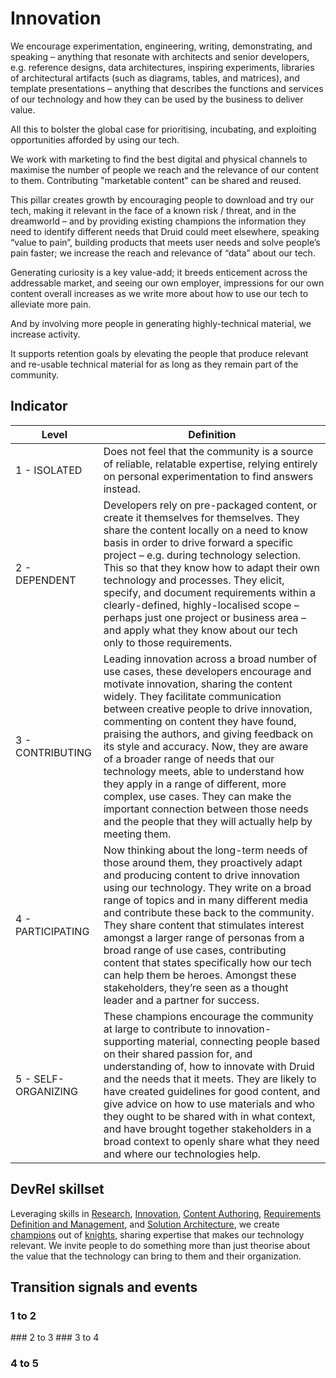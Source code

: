 # Innovation

We encourage experimentation, engineering, writing, demonstrating, and speaking – anything that resonate with architects and senior developers, e.g. reference designs, data architectures, inspiring experiments, libraries of architectural artifacts (such as diagrams, tables, and matrices), and template presentations – anything that describes the functions and services of our technology and how they can be used by the business to deliver value.  

All this to bolster the global case for prioritising, incubating, and exploiting opportunities afforded by using our tech.

We work with marketing to find the best digital and physical channels to maximise the number of people we reach and the relevance of our content to them.  Contributing "marketable content" can be shared and reused.

This pillar creates growth by encouraging people to download and try our tech, making it relevant in the face of a known risk / threat, and in the dreamworld – and by providing existing champions the information they need to identify different needs that Druid could meet elsewhere, speaking “value to pain”, building products that meets user needs and solve people’s pain faster; we increase the reach and relevance of “data” about our tech.

Generating curiosity is a key value-add; it breeds enticement across the addressable market, and seeing our own employer, impressions for our own content overall increases as we write more about how to use our tech to alleviate more pain.

And by involving more people in generating highly-technical material, we increase activity.

It supports retention goals by elevating the people that produce relevant and re-usable technical material for as long as they remain part of the community.


## Indicator

| Level               	| Definition                                                                                                                                                                                                                                                                                                                                                                                                                                                                                                                                                                                                   	|
|---------------------	|--------------------------------------------------------------------------------------------------------------------------------------------------------------------------------------------------------------------------------------------------------------------------------------------------------------------------------------------------------------------------------------------------------------------------------------------------------------------------------------------------------------------------------------------------------------------------------------------------------------	|
| 1 - ISOLATED        	| Does not feel that the community is a source of reliable, relatable expertise, relying entirely on personal experimentation to find answers instead.                                                                                                                                                                                                                                                                                                                                                                                                                                                         	|
| 2 - DEPENDENT       	| Developers rely on pre-packaged content, or create it themselves for themselves.  They share the content locally on a need to know basis in order to drive forward a specific project – e.g. during technology selection.  This so that they know how to adapt their own technology and processes. They elicit, specify, and document requirements within a clearly-defined, highly-localised scope – perhaps just one project or business area – and apply what they know about our tech only to those requirements.                                                                                           	|
| 3 - CONTRIBUTING    	| Leading innovation across a broad number of use cases, these developers encourage and motivate innovation, sharing the content widely. They facilitate communication between creative people to drive innovation, commenting on content they have found, praising the authors, and giving feedback on its style and accuracy. Now, they are aware of a broader range of needs that our technology meets, able to understand how they apply in a range of different, more complex, use cases.  They can make the important connection between those needs and the people that they will actually help by meeting them. 	|
| 4 - PARTICIPATING   	| Now thinking about the long-term needs of those around them, they proactively adapt and producing content to drive innovation using our technology.  They write on a broad range of topics and in many different media and contribute these back to the community. They share content that stimulates interest amongst a larger range of personas from a broad range of use cases, contributing content that states specifically how our tech can help them be heroes.  Amongst these stakeholders, they’re seen as a thought leader and a partner for success.                                                   	|
| 5 - SELF-ORGANIZING 	| These champions encourage the community at large to contribute to innovation-supporting material, connecting people based on their shared passion for, and understanding of, how to innovate with Druid and the needs that it meets.  They are likely to have created guidelines for good content, and give advice on how to use materials and who they ought to be shared with in what context, and have brought together stakeholders in a broad context to openly share what they need and where our technologies help.                                                                                             	|


## DevRel skillset

Leveraging skills in [Research](https://sfia-online.org/en/sfia-8/skills/research), [Innovation](https://sfia-online.org/en/sfia-8/skills/innovation), [Content Authoring](https://sfia-online.org/en/sfia-8/skills/content-authoring), [Requirements Definition and Management](https://sfia-online.org/en/sfia-8/skills/requirements-definition-and-management), and [Solution Architecture](https://sfia-online.org/en/sfia-8/skills/solution-architecture), we create [champions](../users/champion.md) out of [knights](../users/knight.md), sharing expertise that makes our technology relevant.  We invite people to do something more than just theorise about the value that the technology can bring to them and their organization.

## Transition signals and events

### 1 to 2
### 2 to 3
### 3 to 4
### 4 to 5